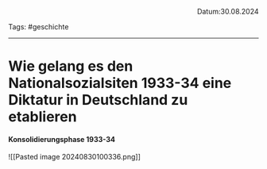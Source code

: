 <p align="right">Datum:30.08.2024</p>

Tags: #geschichte 

---

# Wie gelang es den Nationalsozialsiten 1933-34 eine Diktatur in Deutschland zu etablieren

#### Konsolidierungsphase 1933-34
![[Pasted image 20240830100336.png]]